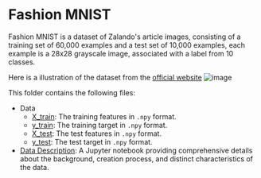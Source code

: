 
# Fashion MNIST

Fashion MNIST is a dataset of Zalando's article images, consisting of a training set of 60,000 examples and a test set of 10,000 examples, each example is a 28x28 grayscale image, associated with a label from 10 classes.

Here is a illustration of the dataset from the [official website](https://github.com/zalandoresearch/fashion-mnist)
![image](https://github.com/zalandoresearch/fashion-mnist/blob/master/doc/img/embedding.gif)

This folder contains the following files:
- Data
    - [X_train](./X_train.npy): The training features in `.npy` format.
    - [y_train](./y_train.npy): The training target in `.npy` format.
    - [X_test](./X_test.npy): The test features in `.npy` format.
    - [y_test](./y_test.npy): The test target in `.npy` format.
- [Data Description](./fashion_mnist.ipynb): A Jupyter notebook providing comprehensive details about the background, creation process, and distinct characteristics of the data.